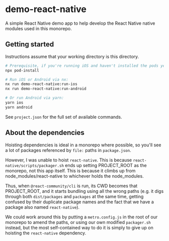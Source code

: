 # demo-react-native

A simple React Native demo app to help develop the React Native native modules used in this monorepo.

## Getting started

Instructions assume that your working directory is this directory.

```sh
# Prerequisite, if you're running iOS and haven't installed the pods yet:
npx pod-install

# Run iOS or Android via nx:
nx run demo-react-native:run-ios
nx run demo-react-native:run-android

# Or run Android via yarn:
yarn ios
yarn android
```

See `project.json` for the full set of available commands.

## About the dependencies

Hoisting dependencies is ideal in a monorepo where possible, so you'll see a lot of packages referenced by `file:` paths in `package.json`.

However, I was unable to hoist `react-native`. This is because `react-native/scripts/packager.sh` ends up setting PROJECT_ROOT as the monorepo, not this app itself. This is because it climbs up from node_modules/react-native to whichever holds the node_modules.

Thus, when `@react-community/cli` is run, its CWD becomes that PROJECT_ROOT, and it starts bundling using all the wrong paths (e.g. it digs through both `dist/packages` and `packages` at the same time, getting confused by their duplicate package names and the fact that we have a package also named `react-native`).

We could work around this by putting a `metro.config.js` in the root of our monorepo to amend the paths, or using our own modified `packager.sh` instead, but the most self-contained way to do it is simply to give up on hoisting the `react-native` dependency.
